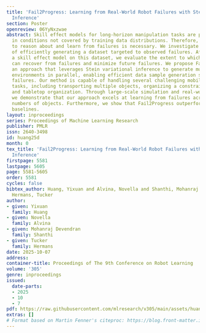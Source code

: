 ```yaml
---
title: 'Fail2Progress: Learning from Real-World Robot Failures with Stein Variational
  Inference'
section: Poster
openreview: 06YyNxzwae
abstract: Skill effect models for long-horizon manipulation tasks are prone to failures
  in conditions not covered by training data distributions. Therefore, enabling robots
  to reason about and learn from failures is necessary. We investigate the problem
  of efficiently generating a dataset targeted to observed failures. After fine-tuning
  a skill effect model on this dataset, we evaluate the extent to which the model
  can recover from failures and minimize future failures. We propose Fail2Progress,
  an approach that leverages Stein variational inference to generate multiple simulation
  environments in parallel, enabling efficient data sample generation similar to observed
  failures. Our method is capable of handling several challenging mobile manipulation
  tasks, including transporting multiple objects, organizing a constrained shelf,
  and tabletop organization. Through large-scale simulation and real-world experiments,
  we demonstrate that our approach excels at learning from failures across different
  numbers of objects. Furthermore, we show that Fail2Progress outperforms several
  baselines.
layout: inproceedings
series: Proceedings of Machine Learning Research
publisher: PMLR
issn: 2640-3498
id: huang25d
month: 0
tex_title: 'Fail2Progress: Learning from Real-World Robot Failures with Stein Variational
  Inference'
firstpage: 5581
lastpage: 5605
page: 5581-5605
order: 5581
cycles: false
bibtex_author: Huang, Yixuan and Alvina, Novella and Shanthi, Mohanraj Devendran and
  Hermans, Tucker
author:
- given: Yixuan
  family: Huang
- given: Novella
  family: Alvina
- given: Mohanraj Devendran
  family: Shanthi
- given: Tucker
  family: Hermans
date: 2025-10-07
address:
container-title: Proceedings of The 9th Conference on Robot Learning
volume: '305'
genre: inproceedings
issued:
  date-parts:
  - 2025
  - 10
  - 7
pdf: https://raw.githubusercontent.com/mlresearch/v305/main/assets/huang25d/huang25d.pdf
extras: []
# Format based on Martin Fenner's citeproc: https://blog.front-matter.io/posts/citeproc-yaml-for-bibliographies/
---
```

